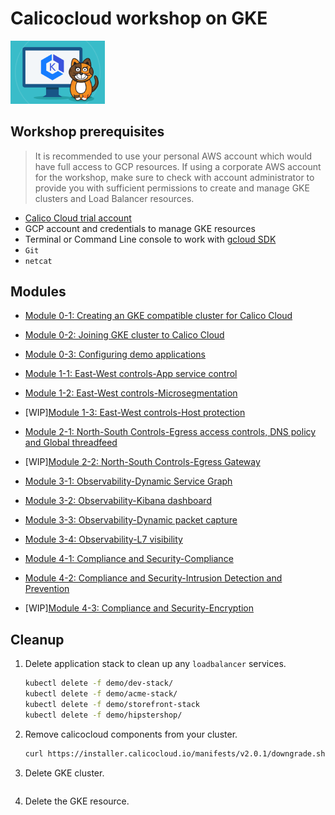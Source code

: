 # Calicocloud workshop on GKE

<img src="img/calico.png" alt="Calico on GKE" width="30%"/>


## Workshop prerequisites

>It is recommended to use your personal AWS account which would have full access to GCP resources. If using a corporate AWS account for the workshop, make sure to check with account administrator to provide you with sufficient permissions to create and manage GKE clusters and Load Balancer resources.

- [Calico Cloud trial account](https://www.calicocloud.io/home)
- GCP account and credentials to manage GKE resources
- Terminal or Command Line console to work with [gcloud SDK ](https://cloud.google.com/sdk/docs/install)
- `Git`
- `netcat`


## Modules

- [Module 0-1: Creating an GKE compatible cluster for Calico Cloud](modules/creating-gke-cluster.md)
- [Module 0-2: Joining GKE cluster to Calico Cloud](modules/joining-gke-to-calico-cloud.md)
- [Module 0-3: Configuring demo applications](modules/configuring-demo-apps.md)

- [Module 1-1: East-West controls-App service control](modules/app-service-control.md)
- [Module 1-2: East-West controls-Microsegmentation](modules/microsegmentation.md)
- [WIP][Module 1-3: East-West controls-Host protection](modules/host-protection.md)

- [Module 2-1: North-South Controls-Egress access controls, DNS policy and Global threadfeed ](modules/egress-access-controls.md)
- [WIP][Module 2-2: North-South Controls-Egress Gateway](modules/egress-gateway.md) 


- [Module 3-1: Observability-Dynamic Service Graph](modules/dynamic-service-graph.md)
- [Module 3-2: Observability-Kibana dashboard](modules/kibana-dashboard.md)
- [Module 3-3: Observability-Dynamic packet capture](modules/dynamic-packet-capture.md) 
- [Module 3-4: Observability-L7 visibility](modules/enable-l7-visibility.md) 

- [Module 4-1: Compliance and Security-Compliance](modules/compliance-reports.md) 
- [Module 4-2: Compliance and Security-Intrusion Detection and Prevention](modules/intrusion-detection-protection.md) 
- [WIP][Module 4-3: Compliance and Security-Encryption](modules/encryption.md) 


## Cleanup

1. Delete application stack to clean up any `loadbalancer` services.

    ```bash
    kubectl delete -f demo/dev-stack/
    kubectl delete -f demo/acme-stack/
    kubectl delete -f demo/storefront-stack
    kubectl delete -f demo/hipstershop/
    ```
2. Remove calicocloud components from your cluster.
    ```bash
   curl https://installer.calicocloud.io/manifests/v2.0.1/downgrade.sh | bash  

   ```

3. Delete GKE cluster.

    ```bash
    
    ```

4. Delete the GKE resource. 

    ```bash
    
    ```


